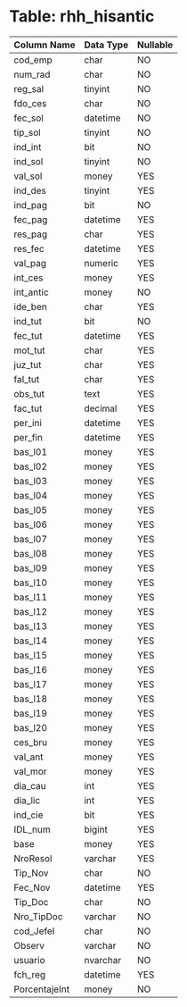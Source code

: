 # Table: rhh_hisantic

| Column Name | Data Type | Nullable |
|-------------|-----------|----------|
| cod_emp | char | NO |
| num_rad | char | NO |
| reg_sal | tinyint | NO |
| fdo_ces | char | NO |
| fec_sol | datetime | NO |
| tip_sol | tinyint | NO |
| ind_int | bit | NO |
| ind_sol | tinyint | NO |
| val_sol | money | YES |
| ind_des | tinyint | YES |
| ind_pag | bit | NO |
| fec_pag | datetime | YES |
| res_pag | char | YES |
| res_fec | datetime | YES |
| val_pag | numeric | YES |
| int_ces | money | YES |
| int_antic | money | NO |
| ide_ben | char | YES |
| ind_tut | bit | NO |
| fec_tut | datetime | YES |
| mot_tut | char | YES |
| juz_tut | char | YES |
| fal_tut | char | YES |
| obs_tut | text | YES |
| fac_tut | decimal | YES |
| per_ini | datetime | YES |
| per_fin | datetime | YES |
| bas_l01 | money | YES |
| bas_l02 | money | YES |
| bas_l03 | money | YES |
| bas_l04 | money | YES |
| bas_l05 | money | YES |
| bas_l06 | money | YES |
| bas_l07 | money | YES |
| bas_l08 | money | YES |
| bas_l09 | money | YES |
| bas_l10 | money | YES |
| bas_l11 | money | YES |
| bas_l12 | money | YES |
| bas_l13 | money | YES |
| bas_l14 | money | YES |
| bas_l15 | money | YES |
| bas_l16 | money | YES |
| bas_l17 | money | YES |
| bas_l18 | money | YES |
| bas_l19 | money | YES |
| bas_l20 | money | YES |
| ces_bru | money | YES |
| val_ant | money | YES |
| val_mor | money | YES |
| dia_cau | int | YES |
| dia_lic | int | YES |
| ind_cie | bit | YES |
| IDL_num | bigint | YES |
| base | money | YES |
| NroResol | varchar | YES |
| Tip_Nov | char | NO |
| Fec_Nov | datetime | YES |
| Tip_Doc | char | NO |
| Nro_TipDoc | varchar | NO |
| cod_JefeI | char | NO |
| Observ | varchar | NO |
| usuario | nvarchar | NO |
| fch_reg | datetime | YES |
| PorcentajeInt | money | NO |
